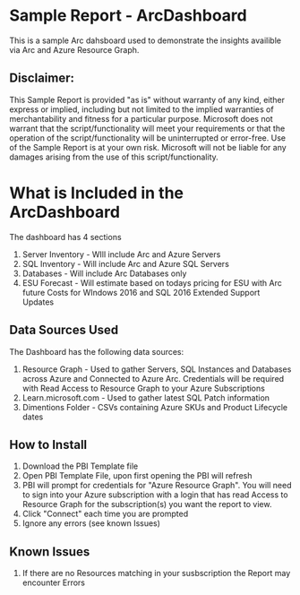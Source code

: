 # Sample Report - ArcDashboard
This is a sample Arc dahsboard used to demonstrate the insights availible via Arc and Azure Resource Graph. 

## Disclaimer: 
This Sample Report is provided "as is" without warranty of any kind, either express or implied, including but not limited to the implied warranties of merchantability and fitness for a particular purpose. Microsoft does not warrant that the script/functionality will meet your requirements or that the operation of the script/functionality will be uninterrupted or error-free. Use of the Sample Report is at your own risk. Microsoft will not be liable for any damages arising from the use of this script/functionality.

# What is Included in the ArcDashboard
The dashboard has 4 sections
1. Server Inventory - WIll include Arc and Azure Servers
2. SQL Inventory - Will include Arc and Azure SQL Servers
3. Databases - Will include Arc Databases only
4. ESU Forecast - Will estimate based on todays pricing for ESU with Arc future Costs for WIndows 2016 and SQL 2016 Extended Support Updates 

## Data Sources Used
The Dashboard has the following data sources:
1. Resource Graph - Used to gather Servers, SQL Instances and Databases across Azure and Connected to Azure Arc. Credentials will be required with Read Access to Resource Graph to your Azure Subscriptions
2. Learn.microsoft.com - Used to gather latest SQL Patch information
3. Dimentions Folder - CSVs containing Azure SKUs and Product Lifecycle dates

## How to Install
1. Download the PBI Template file
2. Open PBI Template File, upon first opening the PBI will refresh
3. PBI will prompt for credentials for "Azure Resource Graph". You will need to sign into your Azure subscription with a login that has read Access to Resource Graph for the subscription(s) you want the report to view.
4. Click "Connect" each time you are prompted
5. Ignore any errors (see known Issues)

## Known Issues
1. If there are no Resources matching in your susbscription the Report may encounter Errors



